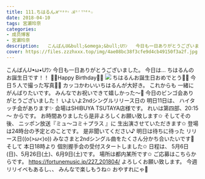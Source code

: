 ```yaml
---
title: 111.ちはるんℋᵅᵖᵖᵞ ℬⁱʳᵗᑋᵈᵃ☆
date: 2018-04-10
tags: 宮瀬玲奈
categories: 
- 成员博客
- 宮瀬玲奈
description:   こんばんU&bull;&omega;&bull;Uﾜﾝ   今日も一日ありがとうございました。      今日は...    ちはるんのお誕生日です！！   🎉💓Happy Birthday💓🎉               ちはるんお誕生日おめでとう🎂🎊    今日５人...
cover: https://files.zzzhxxx.top/img/4ae08bc38f3cfe9d4cb49150f3a2f.jpg 
---
```


  こんばんU•ω•Uﾜﾝ   今日も一日ありがとうございました。      今日は...    ちはるんのお誕生日です！！   🎉💓Happy Birthday💓🎉         ![](https://files.zzzhxxx.top/img/4ae08bc38f3cfe9d4cb49150f3a2f.jpg)      ちはるんお誕生日おめでとう🎂🎊    今日５人で撮った写真📸💓       カッコかわいいちはるんが大好き。   これからも  一緒にがんばりたいです。        みんなでお祝いできて嬉しかった～💓    今日のビンゴ会ありがとうございました！         いよいよ2ndシングルリリース日の 明日11日は、  ハイタッチ会があります✨  会場はSHIBUYA TSUTAYA店様です。   れいは第四部、20:15～ からです。  お時間ありましたら是非よろしくお願い致します✩                そしてその後、  ニッポン放送『ミュ〜コミ＋プラス 』に 生出演させていただきます✩  登場は24時台の予定とのことです。  是非聞いてください♪        明日は待ちに待った  リリース日((o(*>ω<*)o))   みなさまと2ndシングル曲をたくさん分かち合いたいです💓   そして 本日18時より 個別握手会の受付スタートしました✩ 日程は、 5月6日(日)、5月26日(土)、6月9日(土)です。 場所は都内某所です✩ ご応募はこちらからです。 https://fortunemusic.jp/227_201804/ よろしくお願い致します。 今週リリイベもあるし、、 みんなで楽しもうね✩     おやすれにゃ💓


